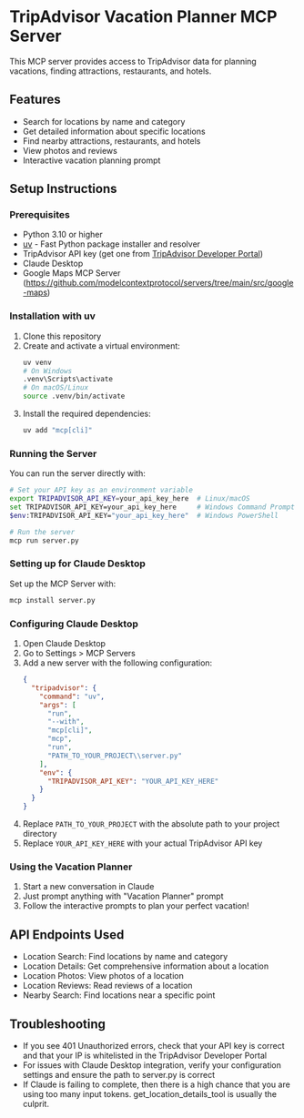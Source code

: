 # TripAdvisor Vacation Planner MCP Server

This MCP server provides access to TripAdvisor data for planning vacations, finding attractions, restaurants, and hotels.

## Features

- Search for locations by name and category
- Get detailed information about specific locations
- Find nearby attractions, restaurants, and hotels
- View photos and reviews
- Interactive vacation planning prompt

## Setup Instructions

### Prerequisites

- Python 3.10 or higher
- [uv](https://github.com/astral-sh/uv) - Fast Python package installer and resolver
- TripAdvisor API key (get one from [TripAdvisor Developer Portal](https://developer.tripadvisor.com/))
- Claude Desktop
- Google Maps MCP Server (https://github.com/modelcontextprotocol/servers/tree/main/src/google-maps)

### Installation with uv

1. Clone this repository
2. Create and activate a virtual environment:
   ```bash
   uv venv
   # On Windows
   .venv\Scripts\activate
   # On macOS/Linux
   source .venv/bin/activate
   ```
3. Install the required dependencies:
   ```bash
   uv add "mcp[cli]"
   ```

### Running the Server

You can run the server directly with:

```bash
# Set your API key as an environment variable
export TRIPADVISOR_API_KEY=your_api_key_here  # Linux/macOS
set TRIPADVISOR_API_KEY=your_api_key_here     # Windows Command Prompt
$env:TRIPADVISOR_API_KEY="your_api_key_here"  # Windows PowerShell

# Run the server
mcp run server.py
```

### Setting up for Claude Desktop

Set up the MCP Server with:

```bash
mcp install server.py
```

### Configuring Claude Desktop

1. Open Claude Desktop
2. Go to Settings > MCP Servers
3. Add a new server with the following configuration:
   ```json
   {
     "tripadvisor": {
       "command": "uv",
       "args": [
         "run",
         "--with",
         "mcp[cli]",
         "mcp",
         "run",
         "PATH_TO_YOUR_PROJECT\\server.py"
       ],
       "env": {
         "TRIPADVISOR_API_KEY": "YOUR_API_KEY_HERE"
       }
     }
   }
   ```
4. Replace `PATH_TO_YOUR_PROJECT` with the absolute path to your project directory
5. Replace `YOUR_API_KEY_HERE` with your actual TripAdvisor API key

### Using the Vacation Planner

1. Start a new conversation in Claude
2. Just prompt anything with "Vacation Planner" prompt
3. Follow the interactive prompts to plan your perfect vacation!

## API Endpoints Used

- Location Search: Find locations by name and category
- Location Details: Get comprehensive information about a location
- Location Photos: View photos of a location
- Location Reviews: Read reviews of a location
- Nearby Search: Find locations near a specific point

## Troubleshooting

- If you see 401 Unauthorized errors, check that your API key is correct and that your IP is whitelisted in the TripAdvisor Developer Portal
- For issues with Claude Desktop integration, verify your configuration settings and ensure the path to server.py is correct
- If Claude is failing to complete, then there is a high chance that you are using too many input tokens. get_location_details_tool is usually the culprit.
